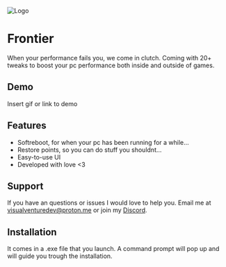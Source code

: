 
![Logo](https://i.imgur.com/dNwR4F6.png)


# Frontier

When your performance fails you, we come in clutch. Coming with 20+ tweaks to boost your pc performance both inside and outside of games.


## Demo

Insert gif or link to demo


## Features

- Softreboot, for when your pc has been running for a while...
- Restore points, so you can do stuff you shouldnt...
- Easy-to-use UI
- Developed with love <3


## Support

If you have an questions or issues I would love to help you. Email me at visualventuredev@proton.me or join my [Discord](https://discord.gg/GkhwF53JbF).


## Installation

It comes in a .exe file that you launch. A command prompt will pop up and will guide you trough the installation. 

    
